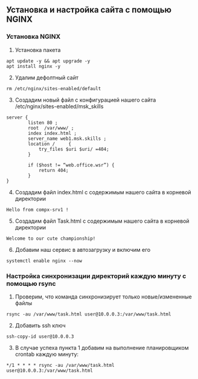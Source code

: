 ## Установка и настройка сайта с помощью NGINX


### Установка NGINX
1. Установка пакета
```
apt update -y && apt upgrade -y
apt install nginx -y
```
2. Удалим дефолтный сайт
```
rm /etc/nginx/sites-enabled/default
```
3. Создадим новый файл с конфигурацией нашего сайта /etc/nginx/sites-enabled/msk_skills
```
server {
        listen 80 ;
        root  /var/www/ ;
        index index.html ;
        server_name web1.msk.skills ;
        location /     {
            try_files $uri $uri/ =404;
        }

        if ($host != “web.office.wsr”) {
            return 404;
        }
}
```
4. Создадим файл index.html с содержимым нашего сайта в корневой директории
```
Hello from compx-srv1 !
```
5. Создадим файл Task.html с содержимым нашего сайта в корневой директории
```
Welcome to our cute championship!
```
6. Добавим наш сервис в автозагрузку и включим его
```
systemctl enable nginx --now
```

### Настройка синхронизации директорий каждую минуту с помощью rsync

1. Проверим, что команда синхронизирует только новые/измененные файлы
```
rsync -au /var/www/task.html user@10.0.0.3:/var/www/task.html
```
2. Добавить ssh ключ
```
ssh-copy-id user@10.0.0.3
```
3. В случае успеха пункта 1 добавим на выполнение планировщиком crontab каждую минуту:
```
*/1 * * * * rsync -au /var/www/task.html user@10.0.0.3:/var/www/task.html
```
